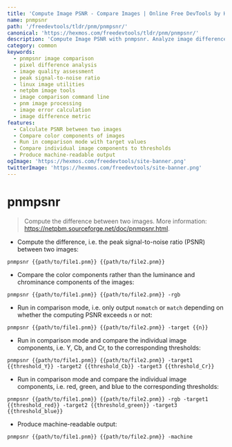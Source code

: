 ```yaml
---
title: 'Compute Image PSNR - Compare Images | Online Free DevTools by Hexmos'
name: pnmpsnr
path: '/freedevtools/tldr/pnm/pnmpsnr/'
canonical: 'https://hexmos.com/freedevtools/tldr/pnm/pnmpsnr/'
description: 'Compute Image PSNR with pnmpsnr. Analyze image differences and signal-to-noise ratio. Free online tool, no registration required.'
category: common
keywords:
  - pnmpsnr image comparison
  - pixel difference analysis
  - image quality assessment
  - peak signal-to-noise ratio
  - linux image utilities
  - netpbm image tools
  - image comparison command line
  - pnm image processing
  - image error calculation
  - image difference metric
features:
  - Calculate PSNR between two images
  - Compare color components of images
  - Run in comparison mode with target values
  - Compare individual image components to thresholds
  - Produce machine-readable output
ogImage: 'https://hexmos.com/freedevtools/site-banner.png'
twitterImage: 'https://hexmos.com/freedevtools/site-banner.png'
---
```


# pnmpsnr

> Compute the difference between two images.
> More information: <https://netpbm.sourceforge.net/doc/pnmpsnr.html>.

- Compute the difference, i.e. the peak signal-to-noise ratio (PSNR) between two images:

`pnmpsnr {{path/to/file1.pnm}} {{path/to/file2.pnm}}`

- Compare the color components rather than the luminance and chrominance components of the images:

`pnmpsnr {{path/to/file1.pnm}} {{path/to/file2.pnm}} -rgb`

- Run in comparison mode, i.e. only output `nomatch` or `match` depending on whether the computing PSNR exceeds `n` or not:

`pnmpsnr {{path/to/file1.pnm}} {{path/to/file2.pnm}} -target {{n}}`

- Run in comparison mode and compare the individual image components, i.e. Y, Cb, and Cr, to the corresponding thresholds:

`pnmpsnr {{path/to/file1.pnm}} {{path/to/file2.pnm}} -target1 {{threshold_Y}} -target2 {{threshold_Cb}} -target3 {{threshold_Cr}}`

- Run in comparison mode and compare the individual image components, i.e. red, green, and blue to the corresponding thresholds:

`pnmpsnr {{path/to/file1.pnm}} {{path/to/file2.pnm}} -rgb -target1 {{threshold_red}} -target2 {{threshold_green}} -target3 {{threshold_blue}}`

- Produce machine-readable output:

`pnmpsnr {{path/to/file1.pnm}} {{path/to/file2.pnm}} -machine`
